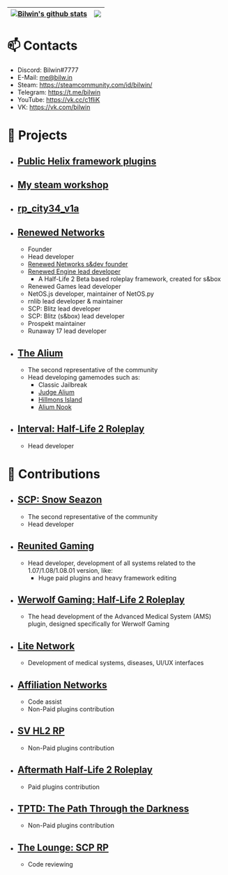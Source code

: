 | <a href="https://github.com/Bilwin"><img align="center" src="https://github-readme-stats.vercel.app/api?username=Bilwin&layout=compact&hide_border=true&theme=dark" alt="Bilwin's github stats" /></a> | <a href="https://github.com/Bilwin"><img align="center" src="https://github-readme-stats.vercel.app/api/top-langs/?username=Bilwin&layout=compact&hide_border=true&langs_count=999&theme=dark" /></a> |
| ------------- | ------------- |

# 📫 Contacts
- Discord: Bilwin#7777 <br>
- E-Mail: me@bilw.in <br>
- Steam: https://steamcommunity.com/id/bilwin/ <br>
- Telegram: https://t.me/bilwin <br>
- YouTube: https://vk.cc/c1fIiK <br>
- VK: https://vk.com/bilwin <br>

# 💼 Projects
- ## [Public Helix framework plugins](https://github.com/Bilwin/helix-plugins)
- ## [My steam workshop](https://steamcommunity.com/id/bilwin/myworkshopfiles/)
- ## [rp_city34_v1a](https://steamcommunity.com/sharedfiles/filedetails/?id=2549272112)

- ## [Renewed Networks](https://github.com/renewed-networks)
  - Founder
  - Head developer
  - [Renewed Networks s&dev founder](https://sbox.facepunch.com/dev/rnetworks/)
  - [Renewed Engine lead developer](https://sbox.facepunch.com/dev/rnetworks/renewedengine)
    - A Half-Life 2 Beta based roleplay framework, created for s&box
  - Renewed Games lead developer
  - NetOS.js developer, maintainer of NetOS.py
  - rnlib lead developer & maintainer
  - SCP: Blitz lead developer
  - SCP: Blitz (s&box) lead developer
  - Prospekt maintainer
  - Runaway 17 lead developer

- ## [The Alium](https://steamcommunity.com/groups/thealium)
  - The second representative of the community
  - Head developing gamemodes such as:
    - Classic Jailbreak
    - [Judge Alium](https://github.com/Bilwin/JudgeAlium)
    - [Hillmons Island](https://github.com/Bilwin/Hillmons-Island)
    - [Alium Nook](https://steamcommunity.com/sharedfiles/filedetails/?id=2424500105)

- ## [Interval: Half-Life 2 Roleplay](https://discord.gg/m4MBYzvMTs)
  - Head developer

# 🔑 Contributions
- ## [SCP: Snow Seazon](https://discord.gg/qe6Brr6y7z)
  - The second representative of the community
  - Head developer

- ## [Reunited Gaming](https://www.reunitedgaming.nn.pe/forums/)
  - Head developer, development of all systems related to the 1.07/1.08/1.08.01 version, like:
    - Huge paid plugins and heavy framework editing

- ## [Werwolf Gaming: Half-Life 2 Roleplay](https://steamcommunity.com/groups/werwolfgaming)
  - The head development of the Advanced Medical System (AMS) plugin, designed specifically for Werwolf Gaming

- ## [Lite Network](http://www.lite-network.de/)
  - Development of medical systems, diseases, UI/UX interfaces

- ## [Affiliation Networks](https://discord.gg/4MP87tVHWg)
  - Code assist
  - Non-Paid plugins contribution

- ## [SV HL2 RP](https://vk.com/sv_servers)
  - Non-Paid plugins contribution

- ## [Aftermath Half-Life 2 Roleplay](https://discord.gg/tzrNNa8GJW)
  - Paid plugins contribution

- ## [TPTD: The Path Through the Darkness](https://discord.gg/WAQzTGZamT)
  - Non-Paid plugins contribution

- ## [The Lounge: SCP RP](https://discord.gg/KtJ4Z47)
  - Code reviewing
